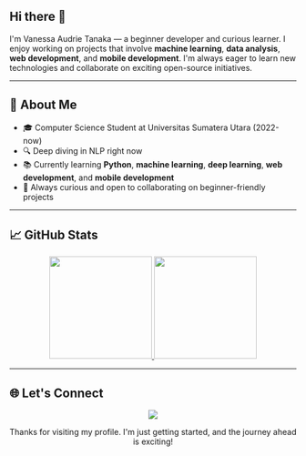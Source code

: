## Hi there 👋

I'm Vanessa Audrie Tanaka — a beginner developer and curious learner. I enjoy working on projects that involve **machine learning**, **data analysis**, **web development**, and **mobile development**. I'm always eager to learn new technologies and collaborate on exciting open-source initiatives.

---

## 🌱 About Me  
- 🎓 Computer Science Student at Universitas Sumatera Utara (2022-now)
- 🔍 Deep diving in NLP right now
- 📚 Currently learning **Python**, **machine learning**, **deep learning**, **web development**, and **mobile development**
- 🧠 Always curious and open to collaborating on beginner-friendly projects

---

## 📈 GitHub Stats  

<p align="center">
<a href="https://github.com/Vanessa-Audrie">
    <img height="180em" src="https://github-readme-stats.vercel.app/api?username=Vanessa-Audrie&show_icons=true&theme=algolia&include_all_commits=true&count_private=true"/>
    <img height="180em" src="https://github-readme-stats.vercel.app/api/top-langs/?username=Vanessa-Audrie&layout=compact&theme=algolia"/>
</a>
</p>

---

## 🌐 Let's Connect  

<p align="center">
  <a href="https://www.linkedin.com/in/vanessa-audrie-tanaka-a7052b2a9/" target="_blank"><img src="https://img.shields.io/badge/LinkedIn-Vanessa Audrie Tanaka-%230077B5?style=for-the-badge&logo=linkedin&logoColor=white"></a>
</p>

<p align="center">Thanks for visiting my profile. I'm just getting started, and the journey ahead is exciting!</p>


<!--
**Vanessa-Audrie/Vanessa-Audrie** is a ✨ _special_ ✨ repository because its `README.md` (this file) appears on your GitHub profile.

Here are some ideas to get you started:

- 🔭 I’m currently working on ...
- 🌱 I’m currently learning ...
- 👯 I’m looking to collaborate on ...
- 🤔 I’m looking for help with ...
- 💬 Ask me about ...
- 📫 How to reach me: ...
- 😄 Pronouns: ...
- ⚡ Fun fact: ...
-->
